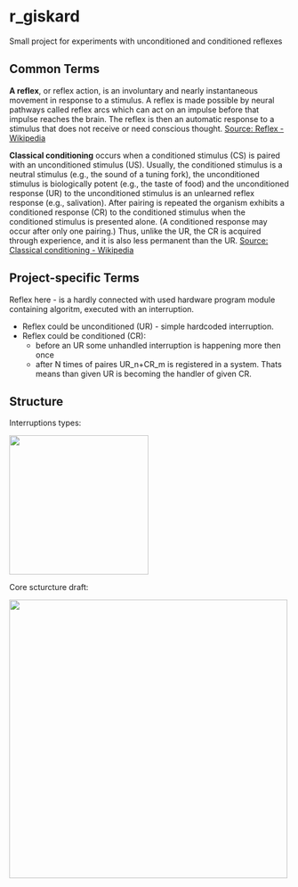 # r_giskard
Small project for experiments with unconditioned and conditioned reflexes

## Common Terms

**A reflex**, or reflex action, is an involuntary and nearly instantaneous movement in response to a stimulus. A reflex is made possible by neural pathways called reflex arcs which can act on an impulse before that impulse reaches the brain. The reflex is then an automatic response to a stimulus that does not receive or need conscious thought.
[Source: Reflex - Wikipedia](https://en.wikipedia.org/wiki/Reflex)

**Classical conditioning** occurs when a conditioned stimulus (CS) is paired with an unconditioned stimulus (US). Usually, the conditioned stimulus is a neutral stimulus (e.g., the sound of a tuning fork), the unconditioned stimulus is biologically potent (e.g., the taste of food) and the unconditioned response (UR) to the unconditioned stimulus is an unlearned reflex response (e.g., salivation). After pairing is repeated the organism exhibits a conditioned response (CR) to the conditioned stimulus when the conditioned stimulus is presented alone. (A conditioned response may occur after only one pairing.) Thus, unlike the UR, the CR is acquired through experience, and it is also less permanent than the UR.
[Source: Classical conditioning - Wikipedia](https://en.wikipedia.org/wiki/Classical_conditioning)

## Project-specific Terms

Reflex here - is a hardly connected with used hardware program module containing algoritm, executed with an interruption.

* Reflex could be unconditioned (UR) - simple hardcoded interruption.
* Reflex could be conditioned (CR):
    * before an UR some unhandled interruption is happening more then once
    * after N times of paires UR_n+CR_m is registered in a system. Thats means than given UR is becoming the handler of given CR.

## Structure

Interruptions types:

<img src="https://www.lucidchart.com/publicSegments/view/f6ef18fb-de43-4d13-a4d6-0691f0f8afb9/image.png" width="250">

Core scturcture draft:

<img src="https://www.lucidchart.com/publicSegments/view/ece67a32-13b0-4cd7-8846-a047248b2351/image.png" width="500">
